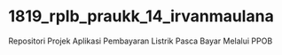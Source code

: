 # 1819_rplb_praukk_14_irvanmaulana
Repositori Projek Aplikasi Pembayaran Listrik Pasca Bayar Melalui PPOB
